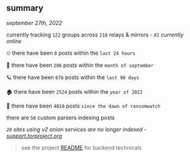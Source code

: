 
## summary
_september 27th, 2022_

currently tracking `122` groups across `218` relays & mirrors - _`81` currently online_

⏲ there have been `8` posts within the `last 24 hours`

🦈 there have been `206` posts within the `month of september`

🪐 there have been `676` posts within the `last 90 days`

🏚 there have been `2524` posts within the `year of 2022`

🦕 there have been `4810` posts `since the dawn of ransomwatch`

there are `58` custom parsers indexing posts

_`20` sites using v2 onion services are no longer indexed - [support.torproject.org](https://support.torproject.org/onionservices/v2-deprecation/)_

> see the project [README](https://github.com/joshhighet/ransomwatch#ransomwatch--) for backend technicals
